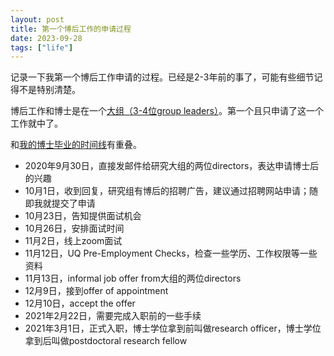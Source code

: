 ```yaml
---
layout: post
title: 第一个博后工作的申请过程
date: 2023-09-28
tags: ["life"]
---
```


记录一下我第一个博后工作申请的过程。已经是2-3年前的事了，可能有些细节记得不是特别清楚。

博后工作和博士是在一个[大组（3-4位group leaders）](https://cnsgenomics.com/)。第一个且只申请了这一个工作就中了。

和[我的博士毕业的时间线](http://zjuwhw.github.io/2021/10/22/PhD.html)有重叠。

- 2020年9月30日，直接发邮件给研究大组的两位directors，表达申请博士后的兴趣
- 10月1日，收到回复，研究组有博后的招聘广告，建议通过招聘网站申请；随即我就提交了申请
- 10月23日，告知提供面试机会
- 10月26日，安排面试时间
- 11月2日，线上zoom面试
- 11月12日，UQ Pre-Employment Checks，检查一些学历、工作权限等一些资料
- 11月13日，informal job offer from大组的两位directors
- 12月9日，接到offer of appointment
- 12月10日，accept the offer
- 2021年2月22日，需要完成入职前的一些手续
- 2021年3月1日，正式入职，博士学位拿到前叫做research officer，博士学位拿到后叫做postdoctoral research fellow

